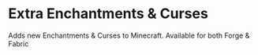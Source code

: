 # Extra Enchantments & Curses

Adds new Enchantments & Curses to Minecraft. Available for both Forge & Fabric
